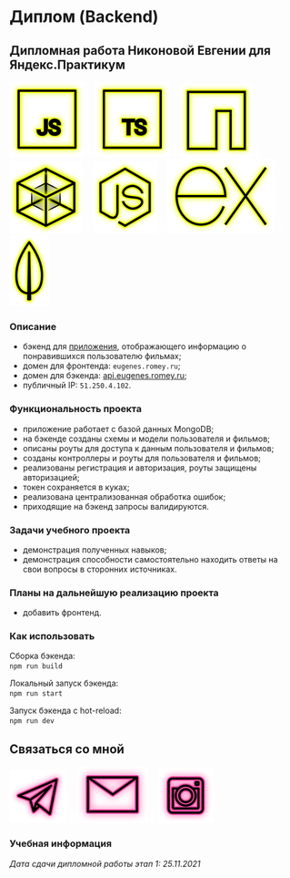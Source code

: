 # Диплом (Backend)

## Дипломная работа Никоновой Евгении для Яндекс.Практикум

<p>
  <a href="https://developer.mozilla.org/ru/docs/Web/JavaScript"><img src="readme/icon-js.svg" alt="JS"></a>
    <img src="readme/icon-whitespace-5px.svg"/>
  <a href="https://www.typescriptlang.org/"><img src="readme/icon-ts.svg" alt="TS"></a>
    <img src="readme/icon-whitespace-5px.svg"/>
  <a href="https://npmjs.com/"><img src="readme/icon-npm.svg" alt="NPM"></a>
    <img src="readme/icon-whitespace-5px.svg"/>
  <a href="https://webpack.js.org/"><img src="readme/icon-webpack.svg" alt="WebPack"></a>
    <img src="readme/icon-whitespace-5px.svg"/>
  <a href="https://nodejs.org/ru/docs/"><img src="readme/icon-node.svg" alt="NodeJS"></a>
    <img src="readme/icon-whitespace-5px.svg"/>
  <a href="https://expressjs.com/ru/"><img src="readme/icon-express.svg" alt="ExpressJS"></a>
    <img src="readme/icon-whitespace-5px.svg"/>
  <a href="https://www.mongodb.com/"><img src="readme/icon-mongo.svg" alt="MongoDB"></a>
</p>

### Описание

- бэкенд для [приложения](https://github.com/beagle-elgaeb/edu-movies-explorer-frontend), отображающего информацию о понравившихся пользователю фильмах;
- домен для фронтенда: `eugenes.romey.ru`;
- домен для бэкенда: [api.eugenes.romey.ru](https://api.eugenes.romey.ru);
- публичный IP: `51.250.4.102`.

### Функциональность проекта

- приложение работает с базой данных MongoDB;
- на бэкенде созданы схемы и модели пользователя и фильмов;
- описаны роуты для доступа к данным пользователя и фильмов;
- созданы контроллеры и роуты для пользователя и фильмов;
- реализованы регистрация и авторизация, роуты защищены авторизацией;
- токен сохраняется в куках;
- реализована централизованная обработка ошибок;
- приходящие на бэкенд запросы валидируются.

### Задачи учебного проекта

- демонстрация полученных навыков;
- демонстрация способности самостоятельно находить ответы на свои вопросы в сторонних источниках.

### Планы на дальнейшую реализацию проекта

- добавить фронтенд.

### Как использовать

Сборка бэкенда:  
`npm run build`

Локальный запуск бэкенда:  
`npm run start`

Запуск бэкенда с hot-reload:  
`npm run dev`

## Связаться со мной

<p>
  <a href="https://t.me/evgevgevge"><img src="readme/icon-tg.svg" alt="Telegram"></a>
    <img src="readme/icon-whitespace-5px.svg"/>
  <a href="mailto:beagle-elgaeb@ya.ru"><img src="readme/icon-mail.svg" alt="Mail"></a>
    <img src="readme/icon-whitespace-5px.svg"/>
  <a href="https://www.instagram.com/evg._.su/"><img src="readme/icon-inst.svg" alt="Instagram"></a>
</p>

### Учебная информация

_Дата сдачи дипломной работы этап 1: 25.11.2021_
